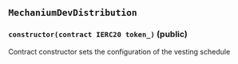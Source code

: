 ## `MechaniumDevDistribution`






### `constructor(contract IERC20 token_)` (public)



Contract constructor sets the configuration of the vesting schedule





